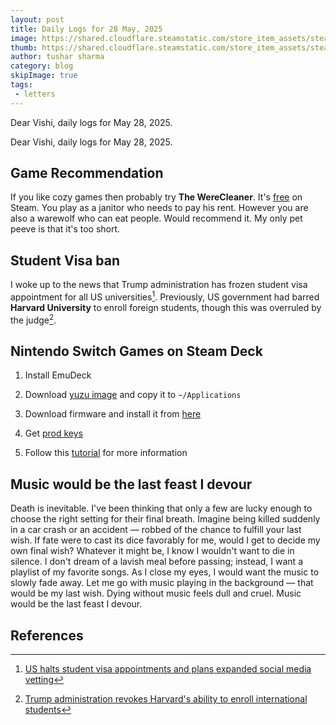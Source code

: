 ```yaml
---
layout: post
title: Daily Logs for 28 May, 2025
image: https://shared.cloudflare.steamstatic.com/store_item_assets/steam/apps/2795000/header.jpg
thumb: https://shared.cloudflare.steamstatic.com/store_item_assets/steam/apps/2795000/header.jpg
author: tushar sharma
category: blog
skipImage: true
tags:
 - letters
---
```


Dear Vishi, daily logs for May 28, 2025.<!-- truncate_here -->

Dear Vishi, daily logs for May 28, 2025.

## Game Recommendation

If you like cozy games then probably try **The WereCleaner**. It's [free](https://store.steampowered.com/app/2795000/The_WereCleaner/) on Steam. You play as a janitor who needs to pay his rent. However you are also a warewolf who can eat people. Would recommend it. My only pet peeve is that it's too short.

## Student Visa ban

I woke up to the news that Trump administration has frozen student visa appointment for all US universities[^bbc]. Previously, US government had barred **Harvard University** to enroll foreign students, though this was overruled by the judge[^harward].

## Nintendo Switch Games on Steam Deck

1. Install EmuDeck 

2. Download [yuzu image](https://archive.org/details/yuzu-ea-build-4176-linux) and copy it to `~/Applications`

3. Download firmware and install it from [here](https://github.com/THZoria/NX_Firmware/releases)

4. Get [prod keys](https://web.archive.org/web/20230101000000*/https://raw.githubusercontent.com/icosaswitch/Yuzu-NAND/master/prod.keys)

5. Follow this [tutorial](https://www.youtube.com/watch?v=tzwqEL3Zs_g) for more information

## Music would be the last feast I devour

Death is inevitable. I've been thinking that only a few are lucky enough to choose the right setting for their final breath. Imagine being killed suddenly in a car crash or an accident — robbed of the chance to fulfill your last wish. If fate were to cast its dice favorably for me, would I get to decide my own final wish? Whatever it might be, I know I wouldn't want to die in silence. I don't dream of a lavish meal before passing; instead, I want a playlist of my favorite songs. As I close my eyes, I would want the music to slowly fade away. Let me go with music playing in the background — that would be my last wish. Dying without music feels dull and cruel. Music would be the last feast I devour.

## References 

[^bbc]: [US halts student visa appointments and plans expanded social media vetting](https://www.bbc.com/news/articles/cy75eenl46eo)
[^harward]: [Trump administration revokes Harvard's ability to enroll international students](https://www.npr.org/2025/05/22/nx-s1-5407878/trump-harvard-international-students)